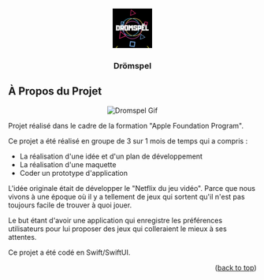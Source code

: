 <div id="top"></div>
<!-- PROJECT LOGO -->
<br />
<div align="center">
  <img src="dromspel/Assets.xcassets/AppIcon.appiconset/Icon-180.png" alt="Logo" width="80" height="80">
  <h3 align="center">Drömspel</h3>
</div>


<!-- ABOUT THE PROJECT -->
## À Propos du Projet

<p align="center">
  <img src="./Presentation.gif" alt="Dromspel Gif" />
</p>

Projet réalisé dans le cadre de la formation "Apple Foundation Program".

Ce projet a été réalisé en groupe de 3 sur 1 mois de temps qui a compris : 
* La réalisation d'une idée et d'un plan de développement
* La réalisation d'une maquette
* Coder un prototype d'application

L'idée originale était de développer le "Netflix du jeu vidéo". Parce que nous vivons à une époque où il y a tellement de jeux qui sortent qu'il n'est pas toujours facile de trouver à quoi jouer.

Le but étant d'avoir une application qui enregistre les préférences utilisateurs pour lui proposer des jeux qui colleraient le mieux à ses attentes.

Ce projet a été codé en Swift/SwiftUI.

<p align="right">(<a href="#top">back to top</a>)</p>